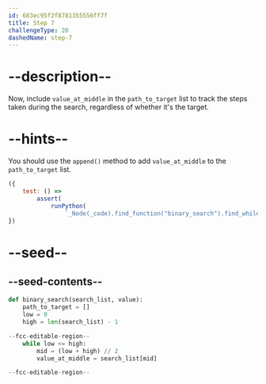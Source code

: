 ```yaml
---
id: 683ec95f2f8781355556ff7f
title: Step 7
challengeType: 20
dashedName: step-7
---
```


# --description--

Now, include `value_at_middle` in the `path_to_target` list to track the steps taken during the search, regardless of whether it's the target.

# --hints--

You should use the `append()` method to add `value_at_middle` to the `path_to_target` list.

```js
({
    test: () =>
        assert(
            runPython(
                `_Node(_code).find_function("binary_search").find_whiles()[0].find_body().is_equivalent("mid = (low + high) // 2 \\nvalue_at_middle = search_list[mid] \\npath_to_target.append(value_at_middle)")`))
})
```

# --seed--

## --seed-contents--

```py
def binary_search(search_list, value):
    path_to_target = []
    low = 0
    high = len(search_list) - 1

--fcc-editable-region--
    while low <= high:
        mid = (low + high) // 2
        value_at_middle = search_list[mid]

--fcc-editable-region--
```
